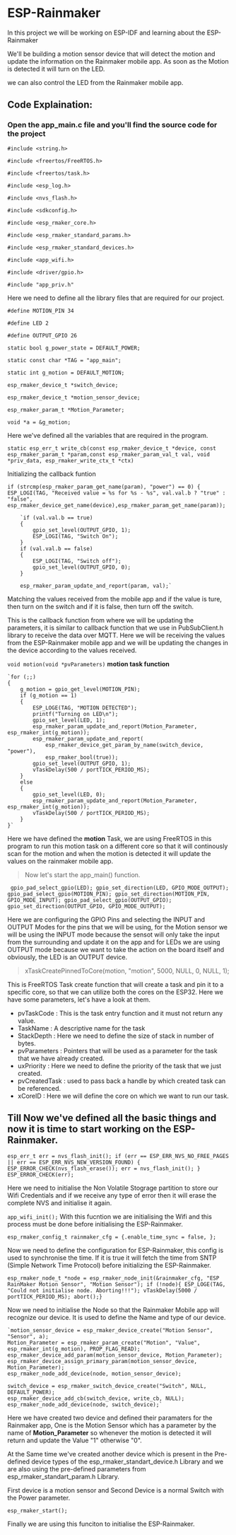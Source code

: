 # ESP-Rainmaker

In this project we will be working on ESP-IDF and learning about the ESP-Rainmaker

We'll be building a motion sensor device that will detect the motion and update the information on the Rainmaker mobile app. As soon as the Motion is detected it will turn on the LED.

we can also control the LED from the Rainmaker mobile app. 

## Code Explaination: 

### Open the app_main.c file and you'll find the source code for the project

`#include <string.h>`

`#include <freertos/FreeRTOS.h>`

`#include <freertos/task.h>`

`#include <esp_log.h>`

`#include <nvs_flash.h>`

`#include <sdkconfig.h>`

`#include <esp_rmaker_core.h>`

`#include <esp_rmaker_standard_params.h>`

`#include <esp_rmaker_standard_devices.h>`

`#include <app_wifi.h>`

`#include <driver/gpio.h>`

`#include "app_priv.h"`

Here we need to define all the library files that are required for our project. 

`#define MOTION_PIN 34`

`#define LED 2`

`#define OUTPUT_GPIO 26`

`static bool g_power_state = DEFAULT_POWER;`

`static const char *TAG = "app_main";`

`static int g_motion = DEFAULT_MOTION;`

`esp_rmaker_device_t *switch_device;`

`esp_rmaker_device_t *motion_sensor_device;`

`esp_rmaker_param_t *Motion_Parameter;`

`void *a = &g_motion;`

Here we've defined all the variables that are required in the program. 

`static esp_err_t write_cb(const esp_rmaker_device_t *device, const esp_rmaker_param_t *param,const esp_rmaker_param_val_t val, void *priv_data, esp_rmaker_write_ctx_t *ctx)`

Initializing the callback funtion

`if (strcmp(esp_rmaker_param_get_name(param), "power") == 0)
    {
        ESP_LOGI(TAG, "Received value = %s for %s - %s", val.val.b ? "true" : "false", esp_rmaker_device_get_name(device),esp_rmaker_param_get_name(param));`
        
        `if (val.val.b == true)
        {
            gpio_set_level(OUTPUT_GPIO, 1);
            ESP_LOGI(TAG, "Switch On");
        }
        if (val.val.b == false)
        {
            ESP_LOGI(TAG, "Switch off");
            gpio_set_level(OUTPUT_GPIO, 0);
        }

        esp_rmaker_param_update_and_report(param, val);`
        
 Matching the values received from the mobile app and if the value is ture, then turn on the switch and if it is false, then turn off the switch.

    
This is the callback function from where we will be updating the parameters, it is similar to callback function that we use in PubSubClient.h library to receive the data over MQTT. Here we will be receiving the values from the ESP-Rainmaker mobile app and we will be updating the changes in the device according to the values received. 

`void motion(void *pvParameters)` 
**motion task function**

    `for (;;)
    {
        g_motion = gpio_get_level(MOTION_PIN);
        if (g_motion == 1)
        {
            ESP_LOGE(TAG, "MOTION DETECTED");
            printf("Turning on LED\n");
            gpio_set_level(LED, 1);
            esp_rmaker_param_update_and_report(Motion_Parameter, esp_rmaker_int(g_motion));
            esp_rmaker_param_update_and_report(
                esp_rmaker_device_get_param_by_name(switch_device, "power"),
                esp_rmaker_bool(true));
            gpio_set_level(OUTPUT_GPIO, 1);
            vTaskDelay(500 / portTICK_PERIOD_MS);
        }
        else
        {
            gpio_set_level(LED, 0);
            esp_rmaker_param_update_and_report(Motion_Parameter, esp_rmaker_int(g_motion));
            vTaskDelay(500 / portTICK_PERIOD_MS);
        }
    }` 

Here we have defined the **motion** Task, we are using FreeRTOS in this program to run this motion task on a different core so that it will continously scan for the motion and when the motion is detected it will update the values on the rainmaker mobile app. 

  > Now let's start the app_main() function. 
  
  ` gpio_pad_select_gpio(LED);
    gpio_set_direction(LED, GPIO_MODE_OUTPUT);
    gpio_pad_select_gpio(MOTION_PIN);
    gpio_set_direction(MOTION_PIN, GPIO_MODE_INPUT);
    gpio_pad_select_gpio(OUTPUT_GPIO);
    gpio_set_direction(OUTPUT_GPIO, GPIO_MODE_OUTPUT);` 
    
Here we are configuring the GPIO Pins and selecting the INPUT and OUTPUT Modes for the pins that we will be using, for the Motion sensor we will be using the INPUT mode because the sensot will only take the input from the surrounding and update it on the app and for LEDs we are using OUTPUT mode because we want to take the action on the board itself and obviously, the LED is an OUTPUT device. 

> xTaskCreatePinnedToCore(motion, "motion", 5000, NULL, 0, NULL, 1);

This is FreeRTOS Task create function that will create a task and pin it to a specific core, so that we can utilize both the cores on the ESP32. 
Here we have some parameters, let's have a look at them. 

- pvTaskCode : This is the task entry function and it must not return any value.
- TaskName : A descriptive name for the task
- StackDepth : Here we need to define the size of stack in number of bytes. 
- pvParameters :  Pointers that will be used as a parameter for the task that we have already created. 
- uxPriority : Here we need to define the priority of the task that we just created. 
- pvCreatedTask : used to pass back a handle by which created task can be referenced. 
- xCoreID : Here we will define the core on which we want to run our task. 

## Till Now we've defined all the basic things and now it is time to start working on the ESP-Rainmaker. 

`esp_err_t err = nvs_flash_init();
    if (err == ESP_ERR_NVS_NO_FREE_PAGES || err == ESP_ERR_NVS_NEW_VERSION_FOUND)
    {
        ESP_ERROR_CHECK(nvs_flash_erase());
        err = nvs_flash_init();
    }
    ESP_ERROR_CHECK(err);` 
    
Here we need to initialise the Non Volatile Stograge partition to store our Wifi Credentials and if we receive any type of error then it will erase the complete NVS and initialise it again. 

`app_wifi_init();`
With this fucntion we are initialising the Wifi and this process must be done before initialising the ESP-Rainmaker. 


`esp_rmaker_config_t rainmaker_cfg = {.enable_time_sync = false, };`
    
Now we need to define the configuration for ESP-Rainmaker, this config is used to synchronise the time. If it is true it will fetch the time from SNTP (Simple Network Time Protocol) before initializing the ESP-Rainmaker. 

`esp_rmaker_node_t *node = esp_rmaker_node_init(&rainmaker_cfg, "ESP RainMaker Motion Sensor", "Motion Sensor");
    if (!node){
     ESP_LOGE(TAG, "Could not initialise node. Aborting!!!");
     vTaskDelay(5000 / portTICK_PERIOD_MS);
     abort();}`

Now we need to initialise the Node so that the Rainmaker Mobile app will recognize our device. It is used to define the Name and type of our device. 

    `motion_sensor_device = esp_rmaker_device_create("Motion Sensor", "Sensor", a);
    Motion_Parameter = esp_rmaker_param_create("Motion", "Value", esp_rmaker_int(g_motion), PROP_FLAG_READ);
    esp_rmaker_device_add_param(motion_sensor_device, Motion_Parameter);
    esp_rmaker_device_assign_primary_param(motion_sensor_device, Motion_Parameter);
    esp_rmaker_node_add_device(node, motion_sensor_device);

    switch_device = esp_rmaker_switch_device_create("Switch", NULL, DEFAULT_POWER);
    esp_rmaker_device_add_cb(switch_device, write_cb, NULL);
    esp_rmaker_node_add_device(node, switch_device);`

Here we have created two device and defined their paramaters for the Rainmaker app, One is the Motion Sensor which has a parameter by the name of **Motion_Parameter** so whenever the motion is detected it will return and update the Value "1" otherwise "0". 

At the Same time we've created another device which is present in the Pre-defined device types of the esp_rmaker_standart_device.h Library and we are also using the pre-defined parameters from esp_rmaker_standart_param.h Library. 

First device is a motion sensor and Second Device is a normal Switch with the Power parameter. 

`esp_rmaker_start();`

Finally we are using this funciton to initialise the ESP-Rainmaker. 


    
